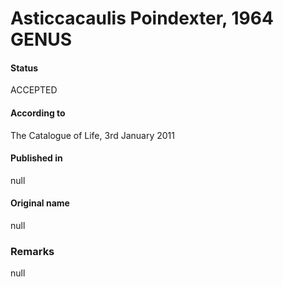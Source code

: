 Asticcacaulis Poindexter, 1964 GENUS
=======

#### Status
ACCEPTED

#### According to
The Catalogue of Life, 3rd January 2011

#### Published in
null

#### Original name
null

### Remarks
null